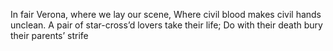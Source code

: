 In fair Verona, where we lay our scene,
Where civil blood makes civil hands
unclean.
A pair of star-cross’d lovers take their
life;
Do with their death bury their parents’
strife
